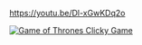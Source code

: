 https://youtu.be/Dl-xGwKDq2o


[![Game of Thrones Clicky Game](https://upload.wikimedia.org/wikipedia/en/thumb/d/d8/Game_of_Thrones_title_card.jpg/250px-Game_of_Thrones_title_card.jpg)](https://www.youtube.com/watch?v=Dl-xGwKDq2o&feature=youtu.be "Game of Thrones Clicky Game")
